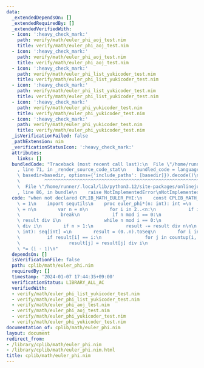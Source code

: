 ```yaml
---
data:
  _extendedDependsOn: []
  _extendedRequiredBy: []
  _extendedVerifiedWith:
  - icon: ':heavy_check_mark:'
    path: verify/math/euler_phi_aoj_test.nim
    title: verify/math/euler_phi_aoj_test.nim
  - icon: ':heavy_check_mark:'
    path: verify/math/euler_phi_aoj_test.nim
    title: verify/math/euler_phi_aoj_test.nim
  - icon: ':heavy_check_mark:'
    path: verify/math/euler_phi_list_yukicoder_test.nim
    title: verify/math/euler_phi_list_yukicoder_test.nim
  - icon: ':heavy_check_mark:'
    path: verify/math/euler_phi_list_yukicoder_test.nim
    title: verify/math/euler_phi_list_yukicoder_test.nim
  - icon: ':heavy_check_mark:'
    path: verify/math/euler_phi_yukicoder_test.nim
    title: verify/math/euler_phi_yukicoder_test.nim
  - icon: ':heavy_check_mark:'
    path: verify/math/euler_phi_yukicoder_test.nim
    title: verify/math/euler_phi_yukicoder_test.nim
  _isVerificationFailed: false
  _pathExtension: nim
  _verificationStatusIcon: ':heavy_check_mark:'
  attributes:
    links: []
  bundledCode: "Traceback (most recent call last):\n  File \"/home/runner/.local/lib/python3.12/site-packages/onlinejudge_verify/documentation/build.py\"\
    , line 71, in _render_source_code_stat\n    bundled_code = language.bundle(stat.path,\
    \ basedir=basedir, options={'include_paths': [basedir]}).decode()\n          \
    \         ^^^^^^^^^^^^^^^^^^^^^^^^^^^^^^^^^^^^^^^^^^^^^^^^^^^^^^^^^^^^^^^^^^^^^^^^^^^^^^^^^\n\
    \  File \"/home/runner/.local/lib/python3.12/site-packages/onlinejudge_verify/languages/nim.py\"\
    , line 86, in bundle\n    raise NotImplementedError\nNotImplementedError\n"
  code: "when not declared CPLIB_MATH_EULER_PHI:\n    const CPLIB_MATH_EULER_PHI*\
    \ = 1\n    import sequtils\n    proc euler_phi*(n: int): int =\n        result\
    \ = n\n        var n = n\n        for i in 2..<n:\n            if i*i > n:\n \
    \               break\n            if n mod i == 0:\n                result -=\
    \ result div i\n                while n mod i == 0:\n                    n = n\
    \ div i\n        if n > 1:\n            result -= result div n\n\n    proc euler_phi_list*(n:\
    \ int): seq[int] =\n        result = (0..n).toSeq\n        for i in 2..n:\n  \
    \          if result[i] == i:\n                for j in countup(i, n, i):\n  \
    \                  result[j] = result[j] div i\n                    result[j]\
    \ *= (i - 1)\n"
  dependsOn: []
  isVerificationFile: false
  path: cplib/math/euler_phi.nim
  requiredBy: []
  timestamp: '2024-01-07 17:44:35+09:00'
  verificationStatus: LIBRARY_ALL_AC
  verifiedWith:
  - verify/math/euler_phi_list_yukicoder_test.nim
  - verify/math/euler_phi_list_yukicoder_test.nim
  - verify/math/euler_phi_aoj_test.nim
  - verify/math/euler_phi_aoj_test.nim
  - verify/math/euler_phi_yukicoder_test.nim
  - verify/math/euler_phi_yukicoder_test.nim
documentation_of: cplib/math/euler_phi.nim
layout: document
redirect_from:
- /library/cplib/math/euler_phi.nim
- /library/cplib/math/euler_phi.nim.html
title: cplib/math/euler_phi.nim
---
```

